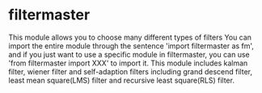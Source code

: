 # filtermaster
This module allows you to choose many different types of filters
You can import the entire module through the sentence 'import filtermaster as fm',
and if you just want to use a specific module in filtermaster, you can use
'from filtermaster import XXX' to import it.
This module includes kalman filter, wiener filter and self-adaption filters
including grand descend filter, least mean square(LMS) filter 
and recursive least square(RLS) filter.

